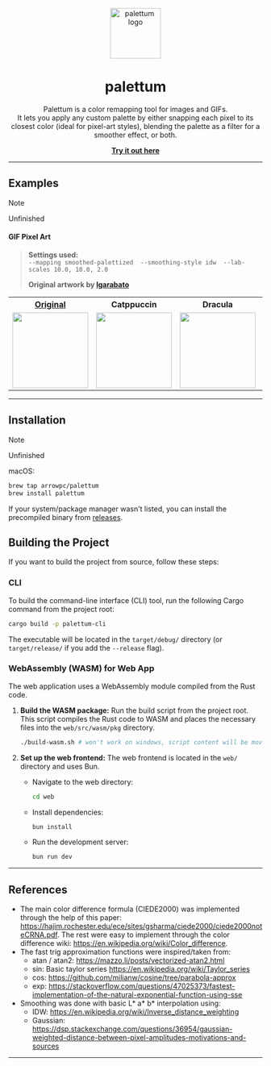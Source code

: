 <p align="center">
  <a href="https://palettum.com" target="_blank">
    <img src="https://i.nuuls.com/ibW4Z.png" alt="palettum logo" width="100" />
  </a>
</p><h1 align="center">palettum</h1><p align="center">
  Palettum is a color remapping tool for images and GIFs.<br>
  It lets you apply any custom palette by either snapping each pixel to its closest color (ideal for pixel-art styles), blending the palette as a filter for a smoother effect, or both.
</p><p align="center">
  <a href="https://palettum.com" target="_blank">
    <b>Try it out here</b>
  </a>
</p>

---
## Examples
 > [!NOTE] 
 > Unfinished
#### GIF Pixel Art

> **Settings used:**  
> `--mapping smoothed-palettized  --smoothing-style idw  --lab-scales 10.0, 10.0, 2.0`
>
> **Original artwork by [lgarabato](https://www.artstation.com/lgarabato)**
<table>
  <tr>
    <th><a href="https://www.artstation.com/artwork/Ez2OWv" target="_blank">Original</a></th>
    <th>Catppuccin</th>
    <th>Dracula</th>
    <th>Nord</th>
    <th>Gruvbox</th>
  </tr>
  <tr>
    <td><img src="https://cdnb.artstation.com/p/assets/images/images/084/095/639/original/lgarabato-vastator-wait.gif" width="150"></td>
    <td><img src="https://i.nuuls.com/B3chP.gif" width="150"></td>
    <td><img src="https://i.nuuls.com/W61pB.gif" width="150"></td>
    <td><img src="https://i.nuuls.com/EIlTw.gif" width="150"></td>
    <td><img src="https://i.nuuls.com/fhQ8_.gif" width="150"></td>
  </tr>
</table>

---
## Installation
 > [!NOTE] 
 > Unfinished

macOS:
```bash
brew tap arrowpc/palettum
brew install palettum
```

If your system/package manager wasn't listed, you can install the precompiled binary from [releases](https://github.com/arrowpc/palettum/releases).

## Building the Project

If you want to build the project from source, follow these steps:

### CLI

To build the command-line interface (CLI) tool, run the following Cargo command from the project root:

```bash
cargo build -p palettum-cli
```

The executable will be located in the `target/debug/` directory (or `target/release/` if you add the `--release` flag).

### WebAssembly (WASM) for Web App

The web application uses a WebAssembly module compiled from the Rust code.

1.  **Build the WASM package:**
    Run the build script from the project root. This script compiles the Rust code to WASM and places the necessary files into the `web/src/wasm/pkg` directory.

    ```bash
    ./build-wasm.sh # won't work on windows, script content will be moved to package.json scripts soon™
    ```

2.  **Set up the web frontend:**
    The web frontend is located in the `web/` directory and uses Bun.

    *   Navigate to the web directory:
        ```bash
        cd web
        ```
    *   Install dependencies:
        ```bash
        bun install
        ```
    *   Run the development server:
        ```bash
        bun run dev
        ```

---
## References
* The main color difference formula (CIEDE2000) was implemented through the help of this paper:
https://hajim.rochester.edu/ece/sites/gsharma/ciede2000/ciede2000noteCRNA.pdf.  The rest were easy to implement through the color difference wiki: https://en.wikipedia.org/wiki/Color_difference.
* The fast trig approximation functions were inspired/taken from:
  * atan / atan2: https://mazzo.li/posts/vectorized-atan2.html
  * sin: Basic taylor series https://en.wikipedia.org/wiki/Taylor_series
  * cos: https://github.com/milianw/cosine/tree/parabola-approx
  * exp: https://stackoverflow.com/questions/47025373/fastest-implementation-of-the-natural-exponential-function-using-sse
* Smoothing was done with basic L* a* b* interpolation using:
  * IDW: https://en.wikipedia.org/wiki/Inverse_distance_weighting
  * Gaussian: https://dsp.stackexchange.com/questions/36954/gaussian-weighted-distance-between-pixel-amplitudes-motivations-and-sources

---

